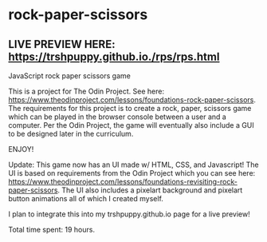 # rock-paper-scissors
## LIVE PREVIEW HERE: https://trshpuppy.github.io./rps/rps.html
JavaScript rock paper scissors game

This is a project for The Odin Project. See here: https://www.theodinproject.com/lessons/foundations-rock-paper-scissors.
The requirements for this project is to create a rock, paper, scissors game which can be played in the browser console between a user and a computer.
Per the Odin Project, the game will eventually also include a GUI to be designed later in the curriculum.

ENJOY!

Update: This game now has an UI made w/ HTML, CSS, and Javascript! The UI is based on requirements from the Odin Project which you can see here: https://www.theodinproject.com/lessons/foundations-revisiting-rock-paper-scissors. The UI also includes a pixelart background and pixelart button animations all of which I created myself.

I plan to integrate this into my trshpuppy.github.io page for a live preview!

Total time spent: 19 hours.

